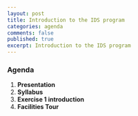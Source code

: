 ```yaml
---
layout: post
title: Introduction to the IDS program
categories: agenda
comments: false
published: true
excerpt: Introduction to the IDS program
---
```


### Agenda

1. **Presentation**
2. **Syllabus**
3. **Exercise 1 introduction**
3. **Facilities Tour**

